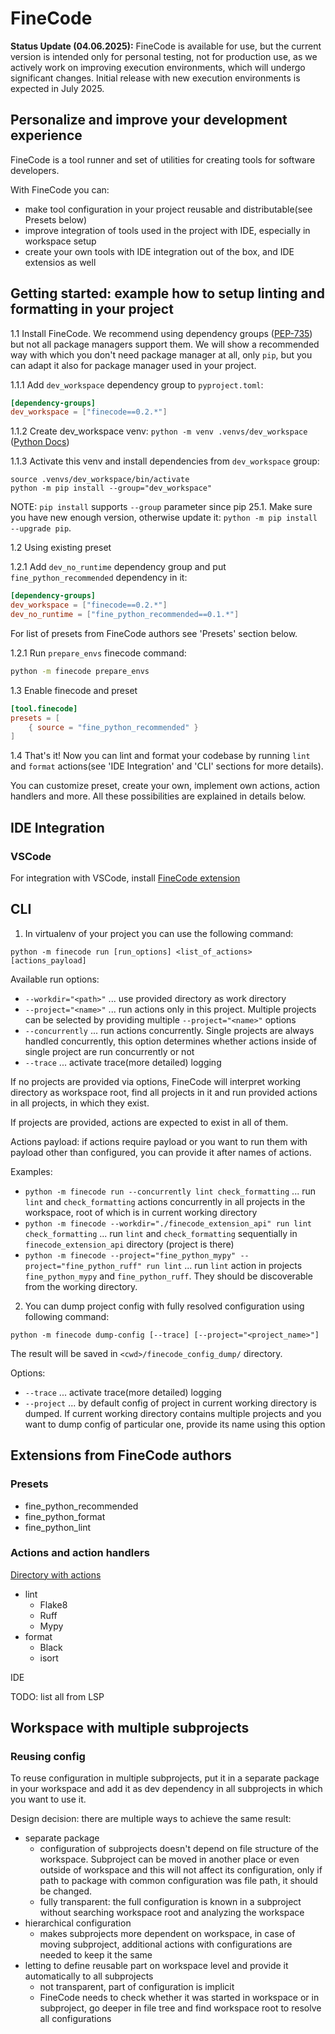 # FineCode

**Status Update (04.06.2025):** FineCode is available for use, but the current version is intended only for personal testing, not for production use, as we actively work on improving execution environments, which will undergo significant changes. Initial release with new execution environments is expected in July 2025.

## Personalize and improve your development experience

FineCode is a tool runner and set of utilities for creating tools for software developers.

With FineCode you can:

- make tool configuration in your project reusable and distributable(see Presets below)
- improve integration of tools used in the project with IDE, especially in workspace setup
- create your own tools with IDE integration out of the box, and IDE extensios as well

## Getting started: example how to setup linting and formatting in your project

1.1 Install FineCode. We recommend using dependency groups ([PEP-735](https://peps.python.org/pep-0735/)) but not all package managers support them. We will show a recommended way with which you don't need package manager at all, only `pip`, but you can adapt it also for package manager used in your project.

1.1.1 Add `dev_workspace` dependency group to `pyproject.toml`:

  ```toml
  [dependency-groups]
  dev_workspace = ["finecode==0.2.*"]
  ```

1.1.2 Create dev_workspace venv: `python -m venv .venvs/dev_workspace` ([Python Docs](https://docs.python.org/3/library/venv.html#creating-virtual-environments ))

1.1.3 Activate this venv and install dependencies from `dev_workspace` group:
  ```
  source .venvs/dev_workspace/bin/activate
  python -m pip install --group="dev_workspace"
  ```

NOTE: `pip install` supports `--group` parameter since pip 25.1. Make sure you have new enough version, otherwise update it: `python -m pip install --upgrade pip`.

1.2 Using existing preset

1.2.1 Add `dev_no_runtime` dependency group and put `fine_python_recommended` dependency in it:

  ```toml
  [dependency-groups]
  dev_workspace = ["finecode==0.2.*"]
  dev_no_runtime = ["fine_python_recommended==0.1.*"]
  ```

For list of presets from FineCode authors see 'Presets' section below.

1.2.1 Run `prepare_envs` finecode command:

  ```bash
  python -m finecode prepare_envs
  ```

1.3 Enable finecode and preset

```toml
[tool.finecode]
presets = [
    { source = "fine_python_recommended" }
]
```

1.4 That's it! Now you can lint and format your codebase by running `lint` and `format` actions(see 'IDE Integration' and 'CLI' sections for more details).

You can customize preset, create your own, implement own actions, action handlers and more. All these possibilities are explained in details below.

## IDE Integration

### VSCode

For integration with VSCode, install [FineCode extension](https://github.com/finecode-dev/finecode-vscode)

## CLI

1. In virtualenv of your project you can use the following command:

`python -m finecode run [run_options] <list_of_actions> [actions_payload]`

Available run options:

- `--workdir="<path>"` ... use provided directory as work directory
- `--project="<name>"` ... run actions only in this project. Multiple projects can be selected by providing multiple `--project="<name>"` options
- `--concurrently` ... run actions concurrently. Single projects are always handled concurrently, this option determines whether actions inside of single project are run concurrently or not
- `--trace` ... activate trace(more detailed) logging

If no projects are provided via options, FineCode will interpret working directory as workspace root, find all projects in it and run provided actions in all projects, in which they exist.

If projects are provided, actions are expected to exist in all of them.

Actions payload: if actions require payload or you want to run them with payload other than configured, you can provide it after names of actions.

Examples:

- `python -m finecode run --concurrently lint check_formatting` ... run `lint` and `check_formatting` actions concurrently in all projects in the workspace, root of which is in current working directory
- `python -m finecode --workdir="./finecode_extension_api" run lint check_formatting` ... run `lint` and `check_formatting` sequentially in `finecode_extension_api` directory (project is there)
- `python -m finecode --project="fine_python_mypy" --project="fine_python_ruff" run lint` ... run `lint` action in projects `fine_python_mypy` and `fine_python_ruff`. They should be discoverable from the working directory.

2. You can dump project config with fully resolved configuration using following command:

`python -m finecode dump-config [--trace] [--project="<project_name>"]`

The result will be saved in `<cwd>/finecode_config_dump/` directory.

Options:

- `--trace` ... activate trace(more detailed) logging
- `--project` ... by default config of project in current working directory is dumped. If current working directory contains multiple projects and you want to dump config of particular one, provide its name using this option

## Extensions from FineCode authors

### Presets

- fine_python_recommended
- fine_python_format
- fine_python_lint

### Actions and action handlers

[Directory with actions](https://github.com/finecode-dev/finecode/tree/main/finecode_extension_api/finecode_extension_api/actions)

- lint
  - Flake8
  - Ruff
  - Mypy
- format
  - Black
  - isort

IDE

TODO: list all from LSP

## Workspace with multiple subprojects

### Reusing config

To reuse configuration in multiple subprojects, put it in a separate package in your workspace and add it as dev dependency in all subprojects in which you want to use it.

Design decision: there are multiple ways to achieve the same result:

- separate package
  - configuration of subprojects doesn't depend on file structure of the workspace. Subproject can be moved in another place or even outside of workspace and this will not affect its configuration, only if path to package with common configuration was file path, it should be changed.
  - fully transparent: the full configuration is known in a subproject without searching workspace root and analyzing the workspace
- hierarchical configuration
  - makes subprojects more dependent on workspace, in case of moving subproject, additional actions with configurations are needed to keep it the same
- letting to define reusable part on workspace level and provide it automatically to all subprojects
  - not transparent, part of configuration is implicit
  - FineCode needs to check whether it was started in workspace or in subproject, go deeper in file tree and find workspace root to resolve all configurations
